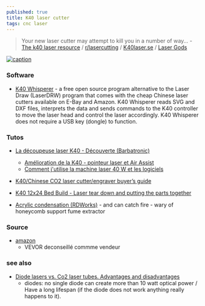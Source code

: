 ```yaml
---
published: true
title: K40 laser cutter
tags: cnc laser
---
```

> Your new laser cutter may attempt to kill you in a number of way... - [The k40 laser resource](https://k40lasercutter.com/) / [r/lasercutting](https://www.reddit.com/r/lasercutting/wiki/k40) / [K40laser.se](https://www.k40laser.se) / [Laser Gods](https://www.lasergods.com)

[![caption](https://qph.cf2.quoracdn.net/main-qimg-1482f39eeb7fe2a2abc3631275f95e42-c)](https://news.ycombinator.com/item?id=38865518)

### Software
- [K40 Whisperer](https://www.scorchworks.com/K40whisperer/k40whisperer.html) - a free open source program alternative to the Laser Draw (LaserDRW) program that comes with the cheap Chinese laser cutters available on E-Bay and Amazon. K40 Whisperer reads SVG and DXF files, interprets the data and sends commands to the K40 controller to move the laser head and control the laser accordingly. K40 Whisperer does not require a USB key (dongle) to function. 

### Tutos
- [La découpeuse laser K40 - Découverte (Barbatronic)](https://www.youtube.com/watch?v=HpSHowpEGVM&list=LL&index=3)
	- [Amélioration de la K40 - pointeur laser et Air Assist](https://www.youtube.com/watch?v=AwNY7BHcYXY)
    - [Comment j'utilise la machine laser 40 W et les logiciels](https://www.youtube.com/watch?v=7sGo2O-VHsU)

    
    
- [K40/Chinese CO2 laser cutter/engraver buyer’s guide](https://www.youtube.com/watch?v=Gc_1jDVRKEQ)

- [K40 12x24 Bed Build - Laser tear down and putting the parts together](https://www.youtube.com/watch?v=j20ZhxNnL-Q)

- [Acrylic condensation (RDWorks)](https://www.youtube.com/watch?v=n54uNRs8Ydk) - and can catch fire - wary of honeycomb support fume extractor

### Source

- [amazon](https://www.amazon.fr/Samger-Graveur-Gravure-Sculpture-Machine/dp/B07P5C662T/ref=sr_1_10?__mk_fr_FR=%C3%85M%C3%85%C5%BD%C3%95%C3%91&dchild=1&keywords=d%C3%A9coupeuse+K40&qid=1606726082&sr=8-10)
	- VEVOR deconseillé commme vendeur
    
### see also
- [Diode lasers vs. Co2 laser tubes. Advantages and disadvantages](https://endurancelasers.com/diode-lasers-vs-co2-laser-tubes/)
	- diodes: no single diode can create more than 10 watt optical power / Have a long lifespan (if the diode does not work anything really happens to it).
